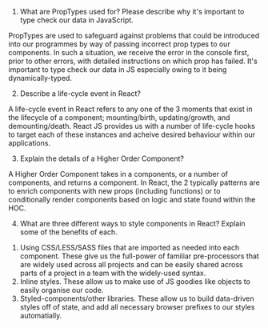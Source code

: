 1. What are PropTypes used for? Please describe why it's important to type check our data in JavaScript.

PropTypes are used to safeguard against problems that could be introduced into our programmes by way of passing incorrect prop types to our components. In such a situation, we receive the error in the console first, prior to other errors, with detailed instructions on which prop has failed. It's important to type check our data in JS especially owing to it being dynamically-typed.

2. Describe a life-cycle event in React?

A life-cycle event in React refers to any one of the 3 moments that exist in the lifecycle of a component; mounting/birth, updating/growth, and demounting/death. React JS provides us with a number of life-cycle hooks to target each of these instances and acheive desired behaviour within our applications.

3. Explain the details of a Higher Order Component?

A Higher Order Component takes in a components, or a number of components, and returns a component. In React, the 2 typically patterns are to enrich components with new props (including functions) or to conditionally render components based on logic and state found within the HOC.

4.  What are three different ways to style components in React? Explain some of the benefits of each.

1) Using CSS/LESS/SASS files that are imported as needed into each component. These give us the full-power of familiar pre-processors that are widely used across all projects and can be easily shared across parts of a project in a team with the widely-used syntax.
2) Inline styles. These allow us to make use of JS goodies like objects to easily organise our code.
3) Styled-components/other libraries. These allow us to build data-driven styles off of state, and add all necessary browser prefixes to our styles automatially.